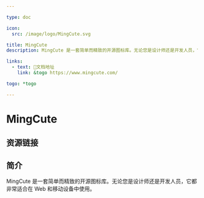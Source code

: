 ```yaml
---

type: doc

icon:
  src: /image/logo/MingCute.svg

title: MingCute
description: MingCute 是一套简单而精致的开源图标库。无论您是设计师还是开发人员，它都非常适合在 Web 和移动设备中使用。

links:
  - text: 📖文档地址
    link: &togo https://www.mingcute.com/

togo: *togo

---
```


<ShowLogo />

# MingCute

<ShowBreadcrumb />

## 资源链接

<ShowLinks />

## 简介

MingCute 是一套简单而精致的开源图标库。无论您是设计师还是开发人员，它都非常适合在 Web 和移动设备中使用。